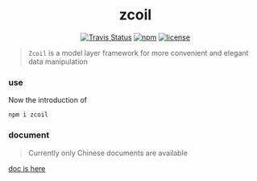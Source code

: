 <h1 align="center">zcoil</center></h3>

<p align="center">
  <a href="https://travis-ci.org/channg/zcoil"><img alt="Travis Status" src="https://img.shields.io/travis/channg/zcoil/master.svg?style=flat-square"></a>
  <a href="https://www.npmjs.com/package/zcoil"><img alt="npm" src="https://img.shields.io/npm/v/zcoil.svg?style=flat-square"></a>
  <a href="https://github.com/channg/zcoil/blob/master/LICENSE"><img alt="license" src="https://img.shields.io/github/license/channg/zcoil.svg?style=flat-square"></a>
</p>


> `Zcoil` is a model layer framework for more convenient and elegant data manipulation
<h3>use</h3>
<p>Now the introduction of</p>

```  
npm i zcoil
```

<h3>document</h3>

>Currently only Chinese documents are available

[doc is here](https://channg.github.io/zcoil/)

